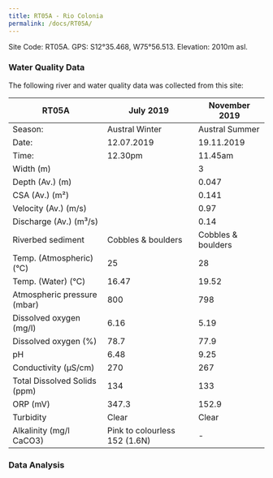 ```yaml
---
title: RT05A - Rio Colonia
permalink: /docs/RT05A/
---
```


Site Code: RT05A.  GPS: S12°35.468, W75°56.513. Elevation:
2010m asl.

### Water Quality Data

The following river and water quality data was collected from this site:

| RT05A                        | July 2019                     | November 2019            |
|------------------------------|-------------------------------|--------------------------|
| Season:                      | Austral Winter                | Austral Summer           |
| Date:                        | 12.07.2019                    | 19.11.2019               |
| Time:                        | 12.30pm                       | 11.45am                  |
| Width (m)                    |                               | 3                        |
| Depth (Av.) (m)              |                               | 0.047                    |
| CSA (Av.) (m²)               |                               | 0.141                    |
| Velocity (Av.) (m/s)         |                               | 0.97                     |
| Discharge (Av.) (m³/s)       |                               | 0.14                     |
| Riverbed sediment            | Cobbles & boulders            | Cobbles & boulders       |
| Temp. (Atmospheric) (°C)     | 25                            | 28                       |
| Temp. (Water) (°C)           | 16.47                         | 19.52                    |
| Atmospheric pressure (mbar)  | 800                           | 798                      |
| Dissolved oxygen (mg/l)      | 6.16                          | 5.19                     |
| Dissolved oxygen (%)         | 78.7                          | 77.9                     |
| pH                           | 6.48                          | 9.25                     |
| Conductivity (µS/cm)         | 270                           | 267                      |
| Total Dissolved Solids (ppm) | 134                           | 133                      |
| ORP (mV)                     | 347.3                         | 152.9                    |
| Turbidity                    | Clear                         | Clear                    |
| Alkalinity (mg/l CaCO3)      | Pink to colourless 152 (1.6N) |  -                       |

### Data Analysis
